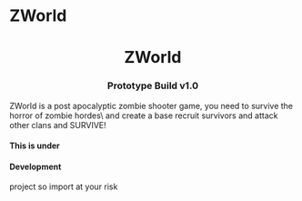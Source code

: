 # ZWorld
 <center>
  <h1>ZWorld</h1>
  <h3>Prototype Build v1.0</h3>
 </center>
  <p>ZWorld is a post apocalyptic zombie shooter game, you need to survive the horror of zombie hordes\
 and create a base recruit survivors and attack other clans and SURVIVE!</p>
  
  <h4>This is under <h4 style='font-color:red'>Development</h4> project so import at your risk</h4>
  
 
 
